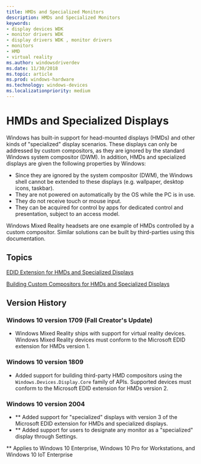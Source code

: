 ```yaml
---
title: HMDs and Specialized Monitors
description: HMDs and Specialized Monitors
keywords:
- display devices WDK
- monitor drivers WDK
- display drivers WDK , monitor drivers
- monitors
- HMD
- virtual reality
ms.author: windowsdriverdev
ms.date: 11/30/2018
ms.topic: article
ms.prod: windows-hardware
ms.technology: windows-devices
ms.localizationpriority: medium
---
```


# HMDs and Specialized Displays

Windows has built-in support for head-mounted displays (HMDs) and other kinds of "specialized" display scenarios. These displays can only be addressed by custom compositors, as they are ignored by the standard Windows system compositor (DWM). In addition, HMDs and specialized displays are given the following properties by Windows:

* Since they are ignored by the system compositor (DWM), the Windows shell cannot be extended to these displays (e.g. wallpaper, desktop icons, taskbar).
* They are not powered on automatically by the OS while the PC is in use.
* They do not receive touch or mouse input.
* They can be acquired for control by apps for dedicated control and presentation, subject to an access model.

Windows Mixed Reality headsets are one example of HMDs controlled by a custom compositor. Similar solutions can be built by third-parties using this documentation.

## Topics

[EDID Extension for HMDs and Specialized Displays](specialized-monitors-edid-extension.md)

[Building Custom Compositors for HMDs and Specialized Displays](specialized-monitors-compositor.md)

## Version History

### Windows 10 version 1709 (Fall Creator's Update)

* Windows Mixed Reality ships with support for virtual reality devices. Windows Mixed Reality devices must conform to the Microsoft EDID extension for HMDs version 1.

### Windows 10 version 1809

* Added support for building third-party HMD compositors using the `Windows.Devices.Display.Core` family of APIs. Supported devices must conform to the Microsoft EDID extension for HMDs version 2.

### Windows 10 version 2004

* ** Added support for "specialized" displays with version 3 of the Microsoft EDID extension for HMDs and specialized displays.
* ** Added support for users to designate any monitor as a "specialized" display through Settings.

** Applies to Windows 10 Enterprise, Windows 10 Pro for Workstations, and Windows 10 IoT Enterprise